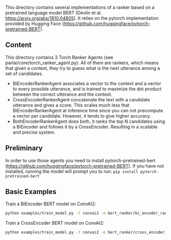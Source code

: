 This directory contains several implementations of a ranker based on a pretrained language model BERT (Devlin et al. https://arxiv.org/abs/1810.04805). It relies on the pytorch implementation provided by Hugging Face (https://github.com/huggingface/pytorch-pretrained-BERT).

## Content

This directory contains 3 Torch Ranker Agents (see parlai/core/torch_ranker_agent.py). All of them are rankers, which means that given a context, they try to guess what is the next utterance among a set of candidates.
- BiEncoderRankerAgent associates a vector to the context and a vector to every possible utterance, and is trained to maximize the dot product between the correct utterance and the context.
- CrossEncoderRankerAgent concatenate the text with a candidate utterance and gives a score. This scales much less that BiEncoderRankerAgent at inference time since you can not precompute a vector per candidate. However, it tends to give higher accuracy.
- BothEncoderRankerAgent does both, it ranks the top N candidates using a BiEncoder and follows it by a CrossEncoder. Resulting in a scalable and precise system.

## Preliminary
In order to use those agents you need to install pytorch-pretrained-bert (https://github.com/huggingface/pytorch-pretrained-BERT). If you have not installed, running the model will prompt you to run:
```pip install pytorch-pretrained-bert```


## Basic Examples

Train a BiEncoder BERT model on ConvAI2:
```bash
python examples/train_model.py -t convai2 -m bert_ranker/bi_encoder_ranker --batchsize 32 --type-optimization all_encoder_layers -vtim 30 --model-file /tmp/bert_biencoder_test --data-parallel True
```

Train a CrossEncoder BERT model on ConvAI2:
```bash
python examples/train_model.py -t convai2 -m bert_ranker/cross_encoder_ranker --batchsize 32 --type-optimization all_encoder_layers -vtim 30 --model-file /tmp/bert_biencoder_test --data-parallel True
```
